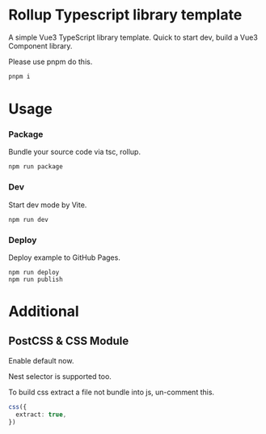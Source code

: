 # Rollup Typescript library template

A simple Vue3 TypeScript library template. Quick to start dev, build a Vue3 Component library.

Please use pnpm do this.

```sh
pnpm i
```

# Usage

### Package

Bundle your source code via tsc, rollup.

```
npm run package
```

### Dev

Start dev mode by Vite.

```
npm run dev
```

### Deploy

Deploy example to GitHub Pages.

```
npm run deploy
npm run publish
```

# Additional

## PostCSS & CSS Module

Enable default now.

Nest selector is supported too.

To build css extract a file not bundle into js, un-comment this.

```ts
css({
  extract: true,
})
```
